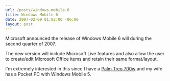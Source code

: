 ```yaml
---
url: /posts/windows-mobile-6
title: Windows Mobile 6
date: 2007-02-09 01:02:00 -06:00
layout: post
---
```


Microsoft announced the release of Windows Mobile 6 will during the second quarter of 2007.

The new version will include Microsoft Live features and also allow the user to create/edit Microsoft Office items and retain their same format/layout.

I'm extremely interested in this since I have a [Palm Treo 700w](http://www.palm.com/us/products/smartphones/treo700w/) and my wife has a Pocket PC with Windows Mobile 5.
